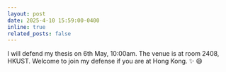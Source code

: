 ```yaml
---
layout: post
date: 2025-4-10 15:59:00-0400
inline: true
related_posts: false
---
```


I will defend my thesis on 6th May, 10:00am. The venue is at room 2408, HKUST. Welcome to join my defense if you are at Hong Kong. :sparkles: :smile: